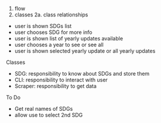 1. flow
2. classes
  2a. class relationships

- user is shown SDGs list
- user chooses SDG for more info
- user is shown list of yearly updates available
- user chooses a year to see or see all 
- user is shown selected yearly update or all yearly updates

Classes
- SDG: responsibility to know about SDGs and store them
- CLI: responsibility to interact with user
- Scraper: responsibility to get data

To Do
- Get real names of SDGs
- allow use to select 2nd SDG



